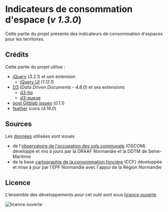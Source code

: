 # Indicateurs de consommation d'espace (*v 1.3.0*)

Cette partie du projet présente des indicateurs de consommation d'espaces pour les territoires.

## Crédits
Cette partie du projet utilise :
* [jQuery][jquery] (*3.2.1*) et son extension
   * [jQuery UI][jquery_ui] (*1.12.1*)
* [D3][d3js] (*Data Driven Documents - 4.8.0*) et ses extensions
   * [d3-tip][d3-tip]
   * [d3-queue][d3-queue]
* [post Gitblab issues][pgi] (*0.1.1*)
* [feather][feather] icons (*4.19.0*)

## Sources
Les [données](./data) utilisées sont issues
* de l'[observatoire de l'occupation des sols communale][OSCOM] (OSCOM) développé et mis à jours par la DRAAF Normandie et la DDTM de Seine-Maritime
* de la base [cartographie de la consommation foncière][CCF] (CCF) développée et mise à jour par l'EPF Normandie avec l'appui de la Région Normandie

## Licence
L'ensemble des développements pour cet outil sont sous [licence ouverte](https://www.etalab.gouv.fr/licence-ouverte-open-licence)

![licence ouverte](https://www.etalab.gouv.fr/wp-content/uploads/2014/05/Logo_Licence_Ouverte_bleu_blanc_rouge.png "licence ouverte")

[jquery]:http://jquery.com
[jquery_ui]:http://jqueryui.com
[d3js]:https://d3js.org
[d3-tip]:https://d3js.org/d3-tip
[d3-queue]:https://d3js.org/d3-queue
[normalize_css]:http://necolas.github.io/normalize.css
[feather]:https://feathericons.com/
[pgi]:http://sycom.gitlab.io/post-Gitlab-issues/

[OSCOM]:http://carto.geo-ide.application.developpement-durable.gouv.fr/481/DRAAF_OSCOM_R28.map
[CCF]:http://www.epf-normandie.fr/Actualites/A-la-Une/Donnees-sur-la-consommation-fonciere-en-Normandie
